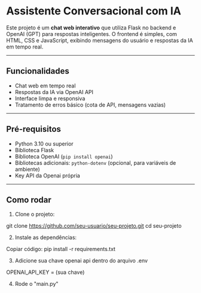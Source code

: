 # Assistente Conversacional com IA

Este projeto é um **chat web interativo** que utiliza Flask no backend e OpenAI (GPT) para respostas inteligentes. O frontend é simples, com HTML, CSS e JavaScript, exibindo mensagens do usuário e respostas da IA em tempo real.

---

## Funcionalidades

- Chat web em tempo real
- Respostas da IA via OpenAI API
- Interface limpa e responsiva
- Tratamento de erros básico (cota de API, mensagens vazias)

---

## Pré-requisitos

- Python 3.10 ou superior
- Biblioteca Flask
- Biblioteca OpenAI (`pip install openai`)
- Bibliotecas adicionais: `python-dotenv` (opcional, para variáveis de ambiente)
- Key API da Openai própria 

---

## Como rodar

1. Clone o projeto:

git clone https://github.com/seu-usuario/seu-projeto.git
cd seu-projeto

2. Instale as dependências:

Copiar código:
pip install -r requirements.txt

3. Adicione sua chave openai api dentro do arquivo .env

 OPENAI_API_KEY = (sua chave)

4. Rode o "main.py"
